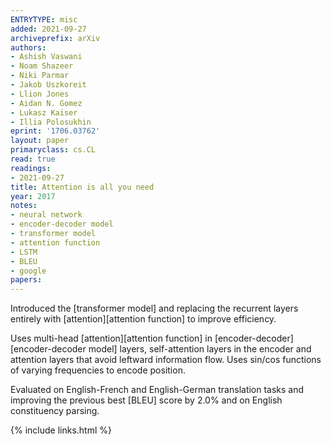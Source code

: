 ```yaml
---
ENTRYTYPE: misc
added: 2021-09-27
archiveprefix: arXiv
authors:
- Ashish Vaswani
- Noam Shazeer
- Niki Parmar
- Jakob Uszkoreit
- Llion Jones
- Aidan N. Gomez
- Lukasz Kaiser
- Illia Polosukhin
eprint: '1706.03762'
layout: paper
primaryclass: cs.CL
read: true
readings:
- 2021-09-27
title: Attention is all you need
year: 2017
notes:
- neural network
- encoder-decoder model
- transformer model
- attention function
- LSTM
- BLEU
- google
papers:
---
```


Introduced the [transformer model] and replacing the recurrent layers
entirely with [attention][attention function]
to improve efficiency.

Uses multi-head [attention][attention function] in [encoder-decoder][encoder-decoder model]
layers, self-attention layers in the encoder
and attention layers that avoid leftward information flow.
Uses sin/cos functions of varying frequencies to encode position.

Evaluated on English-French and English-German translation tasks and
improving the previous best [BLEU] score by 2.0%
and on English constituency parsing.

{% include links.html %}
